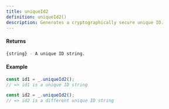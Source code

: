 ```yaml
---
title: uniqueId2
definition: uniqueId2()
description: Generates a cryptographically secure unique ID.
---
```



#### Returns

```bash
{string} - A unique ID string.
```


#### Example

```ts
const id1 = _.uniqueId2();
// => id1 is a unique ID string

const id2 = _.uniqueId2();
// => id2 is a different unique ID string
```